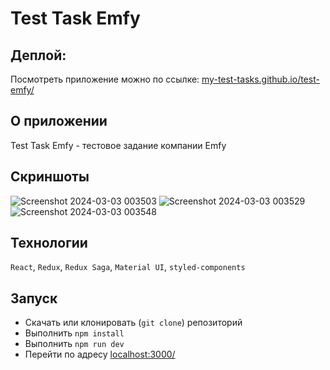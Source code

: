 # Test Task Emfy

## Деплой:

Посмотреть приложение можно по ссылке: [my-test-tasks.github.io/test-emfy/](https://my-test-tasks.github.io/test-emfy/)

## О приложении

Test Task Emfy - тестовое задание компании Emfy

## Скриншоты

![Screenshot 2024-03-03 003503](https://github.com/My-test-tasks/test-emfy/assets/71071594/efec5098-1558-4d54-9cb6-ae84fc385abd)
![Screenshot 2024-03-03 003529](https://github.com/My-test-tasks/test-emfy/assets/71071594/a2a197c0-ca70-46b3-9907-d1a4b81d691a)
![Screenshot 2024-03-03 003548](https://github.com/My-test-tasks/test-emfy/assets/71071594/eec04acd-5241-4ce6-a105-ad4ec1b676ba)

## Технологии

`React`, `Redux`, `Redux Saga`, `Material UI`, `styled-components`

## Запуск

- Скачать или клонировать (`git clone`) репозиторий
- Выполнить `npm install`
- Выполнить `npm run dev`
- Перейти по адресу [localhost:3000/](https://http://localhost:5173/)

